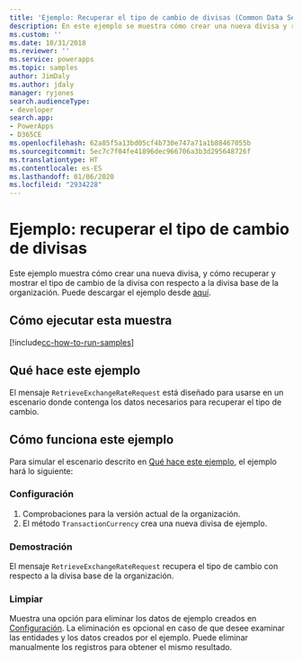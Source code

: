 ```yaml
---
title: 'Ejemplo: Recuperar el tipo de cambio de divisas (Common Data Service) | Microsoft Docs'
description: En este ejemplo se muestra cómo crear una nueva divisa y recuperar y mostrar el tipo de cambio de divisas.
ms.custom: ''
ms.date: 10/31/2018
ms.reviewer: ''
ms.service: powerapps
ms.topic: samples
author: JimDaly
ms.author: jdaly
manager: ryjones
search.audienceType:
- developer
search.app:
- PowerApps
- D365CE
ms.openlocfilehash: 62a85f5a13bd05cf4b730e747a71a1b88467055b
ms.sourcegitcommit: 5ec7c7f04fe41896dec966706a3b3d295648726f
ms.translationtype: HT
ms.contentlocale: es-ES
ms.lasthandoff: 01/06/2020
ms.locfileid: "2934228"
---
```

# <a name="sample-retrieve-currency-exchange-rate"></a>Ejemplo: recuperar el tipo de cambio de divisas

<!-- https://docs.microsoft.com/dynamics365/customer-engagement/developer/sample-retrieve-currency-exchange-rate -->

Este ejemplo muestra cómo crear una nueva divisa, y cómo recuperar y mostrar el tipo de cambio de la divisa con respecto a la divisa base de la organización. Puede descargar el ejemplo desde [aquí](https://github.com/Microsoft/PowerApps-Samples/tree/master/cds/orgsvc/C%23/RetrieveCurrencyExchangeRate).

## <a name="how-to-run-this-sample"></a>Cómo ejecutar esta muestra

[!include[cc-how-to-run-samples](../../includes/cc-how-to-run-samples.md)]

## <a name="what-this-sample-does"></a>Qué hace este ejemplo

El mensaje `RetrieveExchangeRateRequest` está diseñado para usarse en un escenario donde contenga los datos necesarios para recuperar el tipo de cambio.

## <a name="how-this-sample-works"></a>Cómo funciona este ejemplo

Para simular el escenario descrito en [Qué hace este ejemplo](#what-this-sample-does), el ejemplo hará lo siguiente:

### <a name="setup"></a>Configuración

1. Comprobaciones para la versión actual de la organización. 
2. El método `TransactionCurrency` crea una nueva divisa de ejemplo.

### <a name="demonstrate"></a>Demostración

El mensaje `RetrieveExchangeRateRequest` recupera el tipo de cambio con respecto a la divisa base de la organización.

### <a name="clean-up"></a>Limpiar

Muestra una opción para eliminar los datos de ejemplo creados en [Configuración](#setup). La eliminación es opcional en caso de que desee examinar las entidades y los datos creados por el ejemplo. Puede eliminar manualmente los registros para obtener el mismo resultado.
